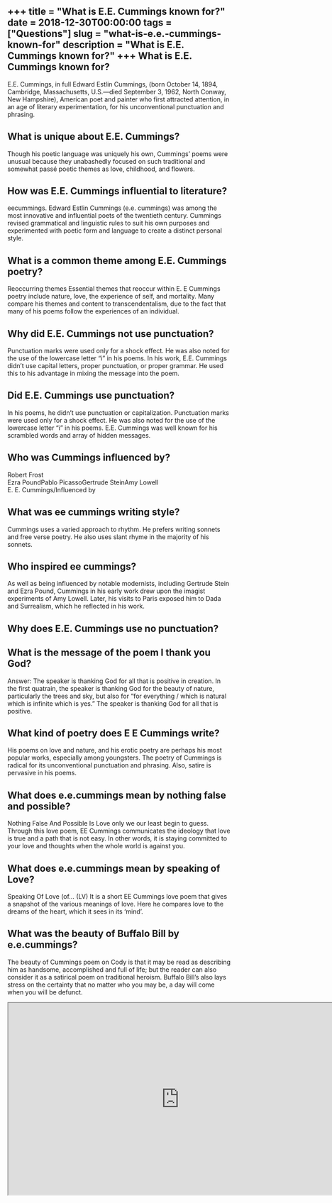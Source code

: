 +++
title = "What is E.E. Cummings known for?"
date = 2018-12-30T00:00:00
tags = ["Questions"]
slug = "what-is-e.e.-cummings-known-for"
description = "What is E.E. Cummings known for?"
+++
What is E.E. Cummings known for?
--------------------------------

E.E. Cummings, in full Edward Estlin Cummings, (born October 14, 1894, Cambridge, Massachusetts, U.S.—died September 3, 1962, North Conway, New Hampshire), American poet and painter who first attracted attention, in an age of literary experimentation, for his unconventional punctuation and phrasing.

What is unique about E.E. Cummings?
-----------------------------------

Though his poetic language was uniquely his own, Cummings’ poems were unusual because they unabashedly focused on such traditional and somewhat passé poetic themes as love, childhood, and flowers.

How was E.E. Cummings influential to literature?
------------------------------------------------

eecummings. Edward Estlin Cummings (e.e. cummings) was among the most innovative and influential poets of the twentieth century. Cummings revised grammatical and linguistic rules to suit his own purposes and experimented with poetic form and language to create a distinct personal style.

What is a common theme among E.E. Cummings poetry?
--------------------------------------------------

Reoccurring themes Essential themes that reoccur within E. E Cummings poetry include nature, love, the experience of self, and mortality. Many compare his themes and content to transcendentalism, due to the fact that many of his poems follow the experiences of an individual.

Why did E.E. Cummings not use punctuation?
------------------------------------------

Punctuation marks were used only for a shock effect. He was also noted for the use of the lowercase letter “i” in his poems. In his work, E.E. Cummings didn’t use capital letters, proper punctuation, or proper grammar. He used this to his advantage in mixing the message into the poem.

Did E.E. Cummings use punctuation?
----------------------------------

In his poems, he didn’t use punctuation or capitalization. Punctuation marks were used only for a shock effect. He was also noted for the use of the lowercase letter “i” in his poems. E.E. Cummings was well known for his scrambled words and array of hidden messages.

Who was Cummings influenced by?
-------------------------------

 Robert Frost  
Ezra PoundPablo PicassoGertrude SteinAmy Lowell  
E. E. Cummings/Influenced by

What was ee cummings writing style?
-----------------------------------

Cummings uses a varied approach to rhythm. He prefers writing sonnets and free verse poetry. He also uses slant rhyme in the majority of his sonnets.

Who inspired ee cummings?
-------------------------

As well as being influenced by notable modernists, including Gertrude Stein and Ezra Pound, Cummings in his early work drew upon the imagist experiments of Amy Lowell. Later, his visits to Paris exposed him to Dada and Surrealism, which he reflected in his work.

Why does E.E. Cummings use no punctuation?
------------------------------------------

What is the message of the poem I thank you God?
------------------------------------------------

Answer: The speaker is thanking God for all that is positive in creation. In the first quatrain, the speaker is thanking God for the beauty of nature, particularly the trees and sky, but also for “for everything / which is natural which is infinite which is yes.” The speaker is thanking God for all that is positive.

What kind of poetry does E E Cummings write?
--------------------------------------------

His poems on love and nature, and his erotic poetry are perhaps his most popular works, especially among youngsters. The poetry of Cummings is radical for its unconventional punctuation and phrasing. Also, satire is pervasive in his poems.

What does e.e.cummings mean by nothing false and possible?
----------------------------------------------------------

Nothing False And Possible Is Love only we our least begin to guess. Through this love poem, EE Cummings communicates the ideology that love is true and a path that is not easy. In other words, it is staying committed to your love and thoughts when the whole world is against you.

What does e.e.cummings mean by speaking of Love?
------------------------------------------------

Speaking Of Love (of… (LV) It is a short EE Cummings love poem that gives a snapshot of the various meanings of love. Here he compares love to the dreams of the heart, which it sees in its ‘mind’.

What was the beauty of Buffalo Bill by e.e.cummings?
----------------------------------------------------

The beauty of Cummings poem on Cody is that it may be read as describing him as handsome, accomplished and full of life; but the reader can also consider it as a satirical poem on traditional heroism. Buffalo Bill’s also lays stress on the certainty that no matter who you may be, a day will come when you will be defunct.

<iframe allow="accelerometer; autoplay; clipboard-write; encrypted-media; gyroscope; picture-in-picture" allowfullscreen="" class="__youtube_prefs__  epyt-is-override  no-lazyload" data-no-lazy="1" data-origheight="433" data-origwidth="770" data-skipgform_ajax_framebjll="" height="433" id="_ytid_69103" loading="lazy" src="https://www.youtube.com/embed/JHwNAoahBRQ?enablejsapi=1&autoplay=0&cc_load_policy=0&cc_lang_pref=&iv_load_policy=1&loop=0&modestbranding=0&rel=1&fs=1&playsinline=0&autohide=2&theme=dark&color=red&controls=1&" title="YouTube player" width="770"></iframe>